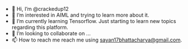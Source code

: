 - 👋 Hi, I’m @crackedup12
- 👀 I’m interested in AIML and trying to learn more about it.
- 🌱 I’m currently learning Tensorflow. Just starting to learn new topics regarding this platform.
- 💞️ I’m looking to collaborate on ...
- 📫 How to reach me reach me using sayan17bhattacharya@gmail.com.

<!---
crackedup12/crackedup12 is a ✨ special ✨ repository because its `README.md` (this file) appears on your GitHub profile.
You can click the Preview link to take a look at your changes.
--->
